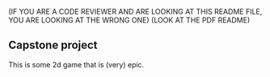 (IF YOU ARE A CODE REVIEWER AND ARE LOOKING AT THIS README FILE, YOU ARE LOOKING AT THE WRONG ONE)
(LOOK AT THE PDF README)

## Capstone project
This is some 2d game that is (very) epic.

